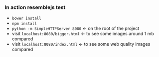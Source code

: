 ### In action resemblejs test

- `bower install`
- `npm install`
- `python -m SimpleHTTPServer 8080` <- on the root of the project
- visit `localhost:8080/bigger.html` <- to see some images around 1 mb compared
- visit `localhost:8080/index.html` <- to see some web quality images compared